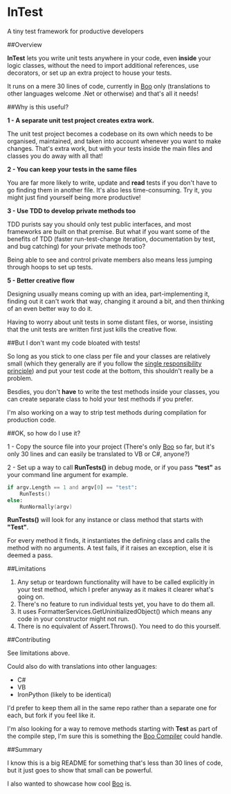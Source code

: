 InTest
======

A tiny test framework for productive developers

##Overview

__InTest__ lets you write unit tests anywhere in your code, even __inside__ your logic classes, without the need to import additional references, use decorators, or set up an extra project to house your tests.

It runs on a mere 30 lines of code, currently in [Boo](https://github.com/bamboo/boo) only (translations to other languages welcome .Net or otherwise) and that's all it needs!

##Why is this useful?

__1 - A separate unit test project creates extra work.__

The unit test project becomes a codebase on its own which needs to be organised, maintained, and taken into account whenever you want to make changes. That's extra work, but with your tests inside the main files and classes you do away with all that!

__2 - You can keep your tests in the same files__

You are far more likely to write, update and __read__ tests if you don't have to go finding them in another file. It's also less time-consuming. Try it, you might just find yourself being more productive!

__3 - Use TDD to develop private methods too__

TDD purists say you should only test public interfaces, and most frameworks are built on that premise. But what if you want some of the benefits of TDD (faster run-test-change iteration, documentation by test, and bug catching) for your private methods too?

Being able to see and control private members also means less jumping through hoops to set up tests.

__5 - Better creative flow__

Designing usually means coming up with an idea, part-implementing it, finding out it can't work that way, changing it around a bit, and then thinking of an even better way to do it. 

Having to worry about unit tests in some distant files, or worse, insisting that the unit tests are written first just kills the creative flow.

##But I don't want my code bloated with tests!

So long as you stick to one class per file and your classes are relatively small (which they generally are if you follow the [single responsibility principle](http://en.wikipedia.org/wiki/Single_responsibility_principle)) and put your test code at the bottom, this shouldn't really be a problem.

Besdies, you don't __have__ to write the test methods inside your classes, you can create separate class to hold your test methods if you prefer. 

I'm also working on a way to strip test methods during compilation for production code.

##OK, so how do I use it?

1 - Copy the source file into your project (There's only [Boo](https://github.com/bamboo/boo) so far, but it's only 30 lines and can easily be translated to VB or C#, anyone?)

2 - Set up a way to call __RunTests()__ in debug mode, or if you pass __"test"__ as your command line argument for example.

```Boo
if argv.Length == 1 and argv[0] == "test":
	RunTests()
else:
    RunNormally(argv)
```

__RunTests()__ will look for any instance or class method that starts with __"Test"__.

For every method it finds, it instantiates the defining class and calls the method with no arguments. A test fails, if it raises an exception, else it is deemed a pass.

##Limitations

1. Any setup or teardown functionality will have to be called explicitly in your test method, which I prefer anyway as it makes it clearer what's going on.
2. There's no feature to run individual tests yet, you have to do them all.
3. It uses FormatterServices.GetUninitializedObject() which means any code in your constructor might not run.
4. There is no equivalent of Assert.Throws(). You need to do this yourself.

##Contributing

See limitations above.

Could also do with translations into other languages:
 - C#
 - VB
 - IronPython (likely to be identical) 

I'd prefer to keep them all in the same repo rather than a separate one for each, but fork if you feel like it.

I'm also looking for a way to remove methods starting with __Test__ as part of the compile step, I'm sure this is something the [Boo Compiler](https://github.com/bamboo/boo/wiki/Boo-Compiler) could handle.

##Summary

I know this is a big README for something that's less than 30 lines of code, but it just goes to show that small can be powerful.

I also wanted to showcase how cool [Boo](https://github.com/bamboo/boo) is.
